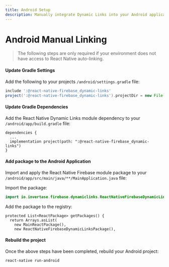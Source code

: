 ```yaml
---
title: Android Setup
description: Manually integrate Dynamic Links into your Android application.
---
```


# Android Manual Linking

> The following steps are only required if your environment does not have access to React Native
> auto-linking.

#### Update Gradle Settings

Add the following to your projects `/android/settings.gradle` file:

```groovy
include ':@react-native-firebase_dynamic-links'
project(':@react-native-firebase_dynamic-links').projectDir = new File(rootProject.projectDir, './../node_modules/@react-native-firebase/dynamic-links/android')
```

#### Update Gradle Dependencies

Add the React Native Dynamic Links module dependency to your `/android/app/build.gradle` file:

```groovy{3}
dependencies {
  ...
  implementation project(path: ":@react-native-firebase_dynamic-links")
}
```

#### Add package to the Android Application

Import and apply the React Native Firebase module package to your `/android/app/src/main/java/**/MainApplication.java` file:

Import the package:

```java
import io.invertase.firebase.dynamiclinks.ReactNativeFirebaseDynamicLinksPackage;
```

Add the package to the registry:

```java{4}
protected List<ReactPackage> getPackages() {
  return Arrays.asList(
    new MainReactPackage(),
    new ReactNativeFirebaseDynamicLinksPackage(),
```

#### Rebuild the project

Once the above steps have been completed, rebuild your Android project:

```bash
react-native run-android
```

